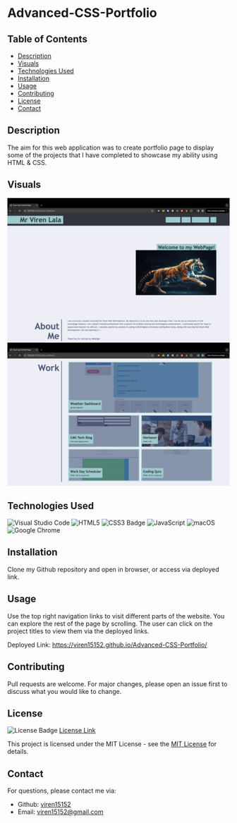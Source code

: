 # Advanced-CSS-Portfolio

## Table of Contents

* [Description](#description)
* [Visuals](#visuals)
* [Technologies Used](#technologies-used)
* [Installation](#installation)
* [Usage](#usage)
* [Contributing](#contributing)
* [License](#license)
* [Contact](#contact)

## Description
The aim for this web application was to create portfolio page to display some of the projects that I have completed to showcase my ability using HTML & CSS. 
 

## Visuals

![Screenshot of top of page](<Screenshot 2024-02-21 at 18.09.44.png>)
![Screenshot of work section](<Screenshot 2024-02-21 at 18.09.54.png>)

## Technologies Used

![Visual Studio Code](https://img.shields.io/badge/Visual%20Studio%20Code-0078d7.svg?style=for-the-badge&logo=visual-studio-code&logoColor=white)
![HTML5](https://img.shields.io/badge/HTML5-E34F26?style=for-the-badge&logo=html5&logoColor=white)
![CSS3 Badge](https://img.shields.io/badge/CSS3-1572B6?logo=css3&logoColor=fff&style=for-the-badge)
![JavaScript](https://img.shields.io/badge/javascript-%23323330.svg?style=for-the-badge&logo=javascript&logoColor=%23F7DF1E)
![macOS](https://img.shields.io/badge/mac%20os-000000?style=for-the-badge&logo=macos&logoColor=F0F0F0)
![Google Chrome](https://img.shields.io/badge/Google%20Chrome-4285F4?style=for-the-badge&logo=GoogleChrome&logoColor=white)


## Installation
Clone my Github repository and open in browser, or access via deployed link.


## Usage
Use the top right navigation links to visit different parts of the website. You can explore the rest of the page by scrolling. The user can click on the project titles to view them via the deployed links. 

Deployed Link: https://viren15152.github.io/Advanced-CSS-Portfolio/

## Contributing

Pull requests are welcome. For major changes, please open an issue first
to discuss what you would like to change.


## License

![License Badge](https://img.shields.io/badge/License-MIT-yellow.svg)
[License Link](https://opensource.org/licenses/MIT)

This project is licensed under the MIT License - see the [MIT License](https://opensource.org/licenses/MIT) for details.

## Contact


  For questions, please contact me via:
  - Github: [viren15152](https://github.com/viren15152)
  - Email: viren15152@gmail.com